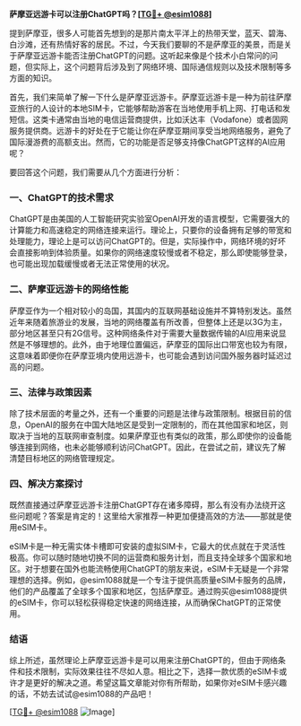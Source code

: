 **萨摩亚远游卡可以注册ChatGPT吗？[[TG💪+ @esim1088](https://t.me/s/esim1088)]**

提到萨摩亚，很多人可能首先想到的是那片南太平洋上的热带天堂，蓝天、碧海、白沙滩，还有热情好客的居民。不过，今天我们要聊的不是萨摩亚的美景，而是关于萨摩亚远游卡能否注册ChatGPT的问题。这听起来像是个技术小白常问的问题，但实际上，这个问题背后涉及到了网络环境、国际通信规则以及技术限制等多方面的知识。

首先，我们来简单了解一下什么是萨摩亚远游卡。萨摩亚远游卡是一种为前往萨摩亚旅行的人设计的本地SIM卡，它能够帮助游客在当地使用手机上网、打电话和发短信。这类卡通常由当地的电信运营商提供，比如沃达丰（Vodafone）或者固网服务提供商。远游卡的好处在于它能让你在萨摩亚期间享受当地网络服务，避免了国际漫游费的高额支出。然而，它的功能是否足够支持像ChatGPT这样的AI应用呢？

要回答这个问题，我们需要从几个方面进行分析：

### 一、ChatGPT的技术需求

ChatGPT是由美国的人工智能研究实验室OpenAI开发的语言模型，它需要强大的计算能力和高速稳定的网络连接来运行。理论上，只要你的设备拥有足够的带宽和处理能力，理论上是可以访问ChatGPT的。但是，实际操作中，网络环境的好坏会直接影响到体验质量。如果你的网络速度较慢或者不稳定，那么即使能够登录，也可能出现加载缓慢或者无法正常使用的状况。

### 二、萨摩亚远游卡的网络性能

萨摩亚作为一个相对较小的岛国，其国内的互联网基础设施并不算特别发达。虽然近年来随着旅游业的发展，当地的网络覆盖有所改善，但整体上还是以3G为主，部分地区甚至只有2G信号。这种网络条件对于需要大量数据传输的AI应用来说显然是不够理想的。此外，由于地理位置偏远，萨摩亚的国际出口带宽也较为有限，这意味着即便你在萨摩亚境内使用远游卡，也可能会遇到访问国外服务器时延迟过高的问题。

### 三、法律与政策因素

除了技术层面的考量之外，还有一个重要的问题是法律与政策限制。根据目前的信息，OpenAI的服务在中国大陆地区是受到一定限制的，而在其他国家和地区，则取决于当地的互联网审查制度。如果萨摩亚也有类似的政策，那么即使你的设备能够连接到网络，也未必能够顺利访问ChatGPT。因此，在尝试之前，建议先了解清楚目标地区的网络管理规定。

### 四、解决方案探讨

既然直接通过萨摩亚远游卡注册ChatGPT存在诸多障碍，那么有没有办法绕开这些问题呢？答案是肯定的！这里给大家推荐一种更加便捷高效的方法——那就是使用eSIM卡。

eSIM卡是一种无需实体卡槽即可安装的虚拟SIM卡，它最大的优点就在于灵活性极高。你可以随时随地切换不同的运营商和服务计划，而且支持全球多个国家和地区。对于想要在国外也能流畅使用ChatGPT的朋友来说，eSIM卡无疑是一个非常理想的选择。例如，@esim1088就是一个专注于提供高质量eSIM卡服务的品牌，他们的产品覆盖了全球多个国家和地区，包括萨摩亚。通过购买@esim1088提供的eSIM卡，你可以轻松获得稳定快速的网络连接，从而确保ChatGPT的正常使用。

### 结语

综上所述，虽然理论上萨摩亚远游卡是可以用来注册ChatGPT的，但由于网络条件和技术限制，实际效果往往不尽如人意。相比之下，选择一款优质的eSIM卡或许才是更好的解决之道。希望这篇文章能对你有所帮助，如果你对eSIM卡感兴趣的话，不妨去试试@esim1088的产品吧！

[[TG💪+ @esim1088](https://t.me/s/esim1088) ![Image](https://i.postimg.cc/4NQfJmqS/Snipaste-2025-05-13-00-14-12.png)]